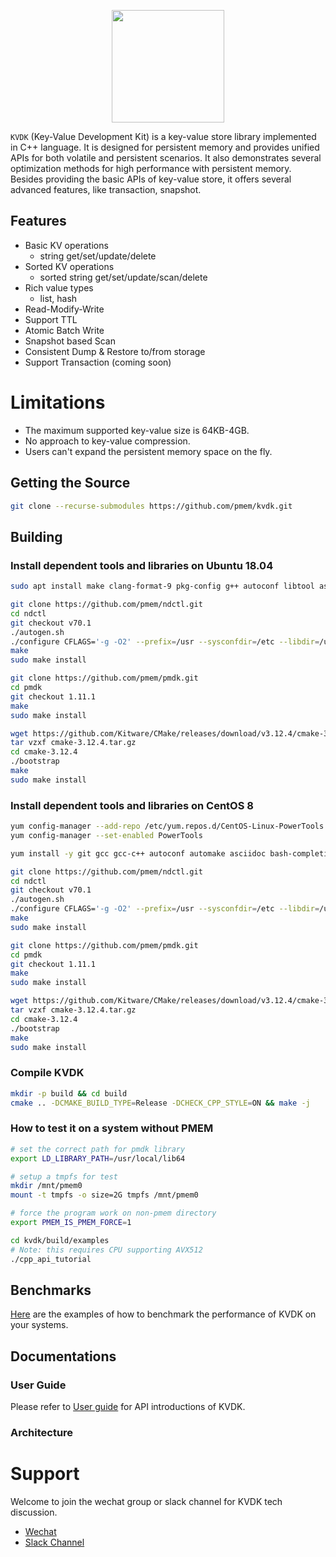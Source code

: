 <div align="center">
<p align="center"> <img src="pic/kvdk_logo.png" height="180px"><br></p>
</div>

`KVDK` (Key-Value Development Kit) is a key-value store library implemented in C++ language. It is designed for persistent memory and provides unified APIs for both volatile and persistent scenarios. It also demonstrates several optimization methods for high performance with persistent memory. Besides providing the basic APIs of key-value store, it offers several advanced features, like transaction, snapshot.

## Features
* Basic KV operations
  * string get/set/update/delete
* Sorted KV operations
  * sorted string get/set/update/scan/delete
* Rich value types
  * list, hash
* Read-Modify-Write
* Support TTL
* Atomic Batch Write
* Snapshot based Scan
* Consistent Dump & Restore to/from storage
* Support Transaction (coming soon)

# Limitations
*  The maximum supported key-value size is 64KB-4GB.
*  No approach to key-value compression.
*  Users can't expand the persistent memory space on the fly.

## Getting the Source
```bash
git clone --recurse-submodules https://github.com/pmem/kvdk.git
```

## Building
### Install dependent tools and libraries on Ubuntu 18.04
```bash
sudo apt install make clang-format-9 pkg-config g++ autoconf libtool asciidoctor libkmod-dev libudev-dev uuid-dev libjson-c-dev libkeyutils-dev pandoc libhwloc-dev libgflags-dev libtext-diff-perl bash-completion systemd wget git curl

git clone https://github.com/pmem/ndctl.git
cd ndctl
git checkout v70.1
./autogen.sh
./configure CFLAGS='-g -O2' --prefix=/usr --sysconfdir=/etc --libdir=/usr/lib
make
sudo make install

git clone https://github.com/pmem/pmdk.git
cd pmdk
git checkout 1.11.1
make
sudo make install

wget https://github.com/Kitware/CMake/releases/download/v3.12.4/cmake-3.12.4.tar.gz
tar vzxf cmake-3.12.4.tar.gz
cd cmake-3.12.4
./bootstrap
make
sudo make install

```

### Install dependent tools and libraries on CentOS 8
```bash
yum config-manager --add-repo /etc/yum.repos.d/CentOS-Linux-PowerTools.repo
yum config-manager --set-enabled PowerTools

yum install -y git gcc gcc-c++ autoconf automake asciidoc bash-completion xmlto libtool pkgconfig glib2 glib2-devel libfabric libfabric-devel doxygen graphviz pandoc ncurses kmod kmod-devel libudev-devel libuuid-devel json-c-devel keyutils-libs-devel gem make cmake libarchive clang-tools-extra hwloc-devel perl-Text-Diff gflags-devel curl

git clone https://github.com/pmem/ndctl.git
cd ndctl
git checkout v70.1
./autogen.sh
./configure CFLAGS='-g -O2' --prefix=/usr --sysconfdir=/etc --libdir=/usr/lib
make
sudo make install

git clone https://github.com/pmem/pmdk.git
cd pmdk
git checkout 1.11.1
make
sudo make install

wget https://github.com/Kitware/CMake/releases/download/v3.12.4/cmake-3.12.4.tar.gz
tar vzxf cmake-3.12.4.tar.gz
cd cmake-3.12.4
./bootstrap
make
sudo make install
```

### Compile KVDK
```bash
mkdir -p build && cd build
cmake .. -DCMAKE_BUILD_TYPE=Release -DCHECK_CPP_STYLE=ON && make -j
```

### How to test it on a system without PMEM
```bash
# set the correct path for pmdk library
export LD_LIBRARY_PATH=/usr/local/lib64

# setup a tmpfs for test
mkdir /mnt/pmem0
mount -t tmpfs -o size=2G tmpfs /mnt/pmem0

# force the program work on non-pmem directory
export PMEM_IS_PMEM_FORCE=1

cd kvdk/build/examples
# Note: this requires CPU supporting AVX512
./cpp_api_tutorial

```

## Benchmarks
[Here](./doc/benchmark.md) are the examples of how to benchmark the performance of KVDK on your systems.

## Documentations

### User Guide

Please refer to [User guide](./doc/user_doc.md) for API introductions of KVDK.

### Architecture

# Support
Welcome to join the wechat group or slack channel for KVDK tech discussion.
- [Wechat](https://github.com/pmem/kvdk/issues/143)
- [Slack Channel](https://join.slack.com/t/kvdksupportcommunity/shared_invite/zt-12b66vg1c-4FGb~Ri4w8K2_msau6v86Q)
